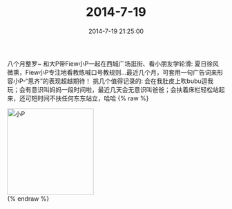 ﻿---
title: "2014-7-19"
date: 2014-7-19 21:25:00
tags: 文字
categories: 妈妈
---
八个月整罗~
和大P带Fiew小P一起在西城广场逛街、看小朋友学轮滑:
夏日徐风微熏，Fiew小P专注地看教练喊口号教规则…最近几个月，可套用一句广告词来形容小P-“思齐”的表现超越期待！
挑几个值得记录的:
会在我肚皮上吹bubu逗我玩；会有意识叫妈妈一段时间啦，最近几天会无意识叫爸爸；会扶着床栏轻松站起来，还可短时间不扶任何东东站立，哈哈
{% raw %}
<div style="width:500 px">
<div style="float:left; width:100 px"><img src="/images/微信图片_20171010155722.jpg" width="200" alt="小P"></div>
<div style="clear:both"></div>
</div>
{% endraw %}
